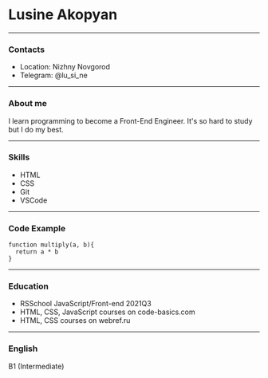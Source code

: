 # Lusine Akopyan

___
### Contacts

* Location: Nizhny Novgorod
* Telegram: @lu_si_ne

___
### About me

I learn programming to become a Front-End Engineer. It's so hard to study but I do my best.

___
### Skills

* HTML
* CSS
* Git
* VSCode

___
### Code Example

```
function multiply(a, b){
  return a * b
}
```
___
### Education

* RSSchool JavaScript/Front-end 2021Q3
* HTML, CSS, JavaScript courses on code-basics.com
* HTML, CSS courses on webref.ru

___
### English

B1 (Intermediate)
